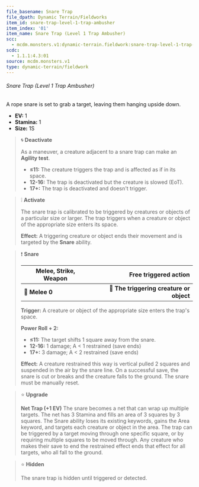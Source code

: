 ```yaml
---
file_basename: Snare Trap
file_dpath: Dynamic Terrain/Fieldworks
item_id: snare-trap-level-1-trap-ambusher
item_index: '01'
item_name: Snare Trap (Level 1 Trap Ambusher)
scc:
  - mcdm.monsters.v1:dynamic-terrain.fieldwork:snare-trap-level-1-trap-ambusher
scdc:
  - 1.1.1:4.3:01
source: mcdm.monsters.v1
type: dynamic-terrain/fieldwork
---
```


###### Snare Trap (Level 1 Trap Ambusher)

A rope snare is set to grab a target, leaving them hanging upside down.

- **EV:** 1
- **Stamina:** 1
- **Size:** 1S

<!-- -->
> 🌀 **Deactivate**
>
> As a maneuver, a creature adjacent to a snare trap can make an **Agility test**.
>
> - **≤11:** The creature triggers the trap and is affected as if in its space.
> - **12-16:** The trap is deactivated but the creature is slowed (EoT).
> - **17+:** The trap is deactivated and doesn't trigger.

<!-- -->
> ❕ **Activate**
>
> The snare trap is calibrated to be triggered by creatures or objects of a particular size or larger. The trap triggers when a creature or object of the appropriate size enters its space.
>
> **Effect:** A triggering creature or object ends their movement and is targeted by the **Snare** ability.

<!-- -->
> ❗️ **Snare**
>
> | **Melee, Strike, Weapon** |                **Free triggered action** |
> | ------------------------- | ---------------------------------------: |
> | **📏 Melee 0**            | **🎯 The triggering creature or object** |
>
> **Trigger:** A creature or object of the appropriate size enters the trap's space.
>
> **Power Roll + 2:**
>
> - **≤11:** The target shifts 1 square away from the snare.
> - **12-16:** 1 damage; A < 1 restrained (save ends)
> - **17+:** 3 damage; A < 2 restrained (save ends)
>
> **Effect:** A creature restrained this way is vertical pulled 2 squares and suspended in the air by the snare line. On a successful save, the snare is cut or breaks and the creature falls to the ground. The snare must be manually reset.

<!-- -->
> ⭐️ **Upgrade**
>
> **Net Trap (+1 EV)** The snare becomes a net that can wrap up multiple targets. The net has 3 Stamina and fills an area of 3 squares by 3 squares. The Snare ability loses its existing keywords, gains the Area keyword, and targets each creature or object in the area. The trap can be triggered by a target moving through one specific square, or by requiring multiple squares to be moved through. Any creature who makes their save to end the restrained effect ends that effect for all targets, who all fall to the ground.

<!-- -->
> ⭐️ **Hidden**
>
> The snare trap is hidden until triggered or detected.
